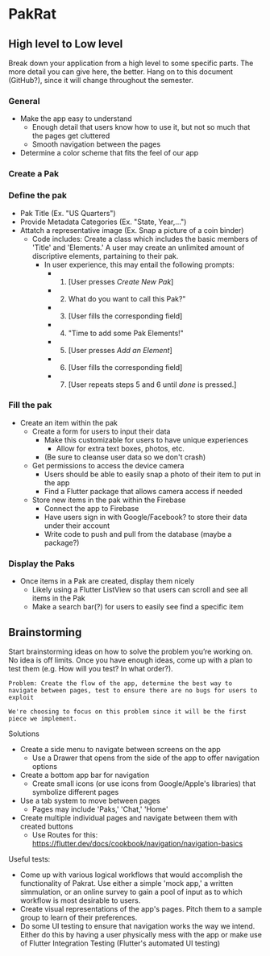 # **PakRat**

## **High level to Low level**

Break down your application from a high level to some specific parts. The more detail you can give here, the better. Hang on to this document (GitHub?), since it will change throughout the semester.

### **General**

- Make the app easy to understand
  - Enough detail that users know how to use it, but not so much that the pages get cluttered
  - Smooth navigation between the pages
- Determine a color scheme that fits the feel of our app

### **Create a Pak**

### Define the pak

- Pak Title (Ex. "US Quarters")
- Provide Metadata Categories (Ex. "State, Year,...")
- Attatch a representative image (Ex. Snap a picture of a coin binder)
  - Code includes: Create a class which includes the basic members of 'Title' and 'Elements.' A user may create an unlimited amount of discriptive elements, partaining to their pak.
    - In user experience, this may entail the following prompts:
      - 1.  [User presses _Create New Pak_]
      - 2.  What do you want to call this Pak?"
      - 3.  [User fills the corresponding field]
      - 4.  "Time to add some Pak Elements!"
      - 5.  [User presses _Add an Element_]
      - 6.  [User fills the corresponding field]
      - 7.  [User repeats steps 5 and 6 until _done_ is pressed.]

### **Fill the pak**

- Create an item within the pak
  - Create a form for users to input their data
    - Make this customizable for users to have unique experiences
      - Allow for extra text boxes, photos, etc.
    - (Be sure to cleanse user data so we don't crash)
  - Get permissions to access the device camera
    - Users should be able to easily snap a photo of their item to put in the app
    - Find a Flutter package that allows camera access if needed
  - Store new items in the pak within the Firebase
    - Connect the app to Firebase
    - Have users sign in with Google/Facebook? to store their data under their account
    - Write code to push and pull from the database (maybe a package?)

### **Display the Paks**

- Once items in a Pak are created, display them nicely
  - Likely using a Flutter ListView so that users can scroll and see all items in the Pak
  - Make a search bar(?) for users to easily see find a specific item

## **Brainstorming**

Start brainstorming ideas on how to solve the problem you’re working on. No idea is off limits. Once you have enough ideas, come up with a plan to test them (e.g. How will you test? In what order?).

```
Problem: Create the flow of the app, determine the best way to navigate between pages, test to ensure there are no bugs for users to exploit

We're choosing to focus on this problem since it will be the first piece we implement.
```

Solutions

- Create a side menu to navigate between screens on the app
  - Use a Drawer that opens from the side of the app to offer navigation options
- Create a bottom app bar for navigation
  - Create small icons (or use icons from Google/Apple's libraries) that symbolize different pages
- Use a tab system to move between pages
  - Pages may include 'Paks,' 'Chat,' 'Home'
- Create multiple individual pages and navigate between them with created buttons
  - Use Routes for this: https://flutter.dev/docs/cookbook/navigation/navigation-basics

Useful tests:

- Come up with various logical workflows that would accomplish the functionality of Pakrat. Use either a simple 'mock app,' a written simmulation, or an online survey to gain a pool of input as to which workflow is most desirable to users.
- Create visual representations of the app's pages. Pitch them to a sample group to learn of their preferences.
- Do some UI testing to ensure that navigation works the way we intend. Either do this by having a user physically mess with the app or make use of Flutter Integration Testing (Flutter's automated UI testing)
